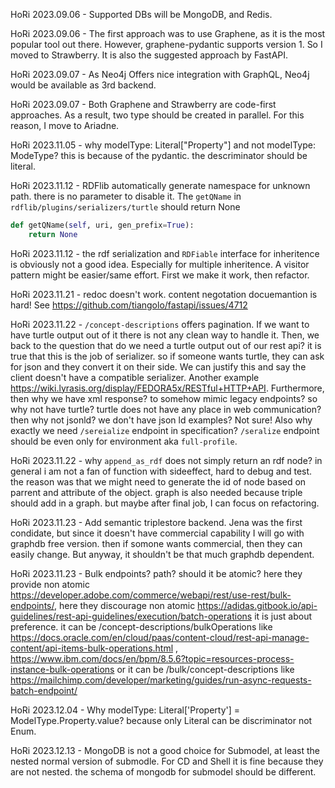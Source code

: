 
HoRi 2023.09.06 - Supported DBs will be MongoDB, and Redis.

HoRi 2023.09.06 - The first approach was to use Graphene, as it is the most popular tool out there. However, graphene-pydantic supports version 1. So I moved to Strawberry. It is also the suggested approach by FastAPI.

HoRi 2023.09.07 - As Neo4j Offers nice integration with GraphQL, Neo4j would be available as 3rd backend.

HoRi 2023.09.07 - Both Graphene and Strawberry are code-first approaches. As a result, two type should be created in parallel. For this reason, I move to Ariadne.

HoRi 2023.11.05 - why modelType: Literal["Property"] and not modelType: ModeType? this is because of the pydantic. the descriminator should be literal.

HoRi 2023.11.12 - RDFlib automatically generate namespace for unknown path. there is no parameter to disable it. The `getQName` in `rdflib/plugins/serializers/turtle` should return None
```python
def getQName(self, uri, gen_prefix=True):
    return None   
```

HoRi 2023.11.12 - the rdf serialization and `RDFiable` interface for inheritence is obviously not a good idea. Especially for multiple inheritence. A visitor pattern might be easier/same effort. First we make it work, then refactor.

HoRi 2023.11.21 - redoc doesn't work. content negotation docuemantion is hard! See https://github.com/tiangolo/fastapi/issues/4712

HoRi 2023.11.22 - `/concept-descriptions` offers pagination. If we want to have turtle output out of it there is not any clean way to handle it.
Then, we back to the question that do we need a turtle output out of our rest api? it is true that this is the job of serializer. so if someone wants turtle, they can ask for json and they convert it on their side. We can justify this and say the client doesn't have a compatible serializer. Another example https://wiki.lyrasis.org/display/FEDORA5x/RESTful+HTTP+API. Furthermore, then why we have xml response? to somehow mimic legacy endpoints? so why not have turtle? turtle does not have any place in web communication? then why not jsonld? we don't have json ld examples? Not sure!
Also why exactly we need `/sereialize` endpoint in specification? `/seralize` endpoint should be even only for environment aka `full-profile`.

HoRi 2023.11.22 - why `append_as_rdf` does not simply return an rdf node? in general i am not a fan of function with sideeffect, hard to debug and test. the reason was that we might need to generate the id of node based on parrent and attribute of the object. graph is also needed because triple should add in a graph. but maybe after final job, I can focus on refactoring.

HoRi 2023.11.23 - Add semantic triplestore backend. Jena was the first condidate, but since it doesn't have commercial capability I will go with graphdb free version. then if somone wants commercial, then they can easily change. But anyway, it shouldn't be that much graphdb dependent.

HoRi 2023.11.23 - Bulk endpoints? path? should it be atomic? here they provide non atomic https://developer.adobe.com/commerce/webapi/rest/use-rest/bulk-endpoints/, here they discourage non atomic https://adidas.gitbook.io/api-guidelines/rest-api-guidelines/execution/batch-operations it is just about preference.
it can be /concept-descriptions/bulkOperations like https://docs.oracle.com/en/cloud/paas/content-cloud/rest-api-manage-content/api-items-bulk-operations.html , https://www.ibm.com/docs/en/bpm/8.5.6?topic=resources-process-instance-bulk-operations
or it can be /bulk/concept-descriptions like https://mailchimp.com/developer/marketing/guides/run-async-requests-batch-endpoint/

HoRi 2023.12.04 - Why modelType: Literal['Property'] = ModelType.Property.value? because only Literal can be discriminator not Enum.

HoRi 2023.12.13 - MongoDB is not a good choice for Submodel, at least the nested normal version of submodle. For CD and Shell it is fine because they are not nested. the schema of mongodb for submodel should be different.

